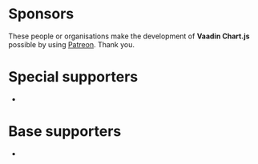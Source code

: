 # Sponsors

These people or organisations make the development of **Vaadin Chart.js** possible by using [Patreon](https://patreon.com/moberwasserlechner). Thank you.

# Special supporters

* 


# Base supporters

* 
